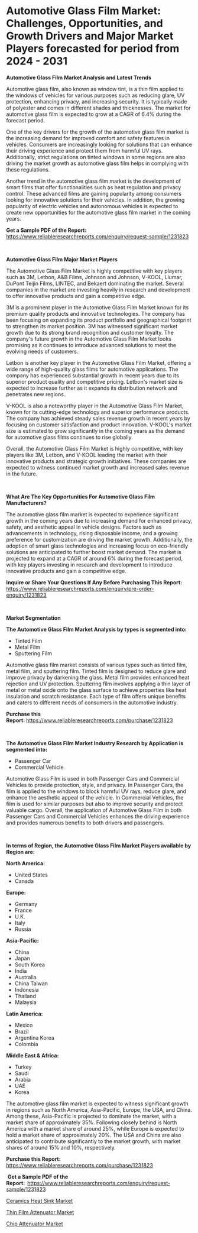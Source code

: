 <p><h1>Automotive Glass Film Market: Challenges, Opportunities, and Growth Drivers and Major Market Players forecasted for period from 2024 - 2031</h1></p><p><strong>Automotive Glass Film Market Analysis and Latest Trends</strong></p>
<p><p>Automotive glass film, also known as window tint, is a thin film applied to the windows of vehicles for various purposes such as reducing glare, UV protection, enhancing privacy, and increasing security. It is typically made of polyester and comes in different shades and thicknesses. The market for automotive glass film is expected to grow at a CAGR of 6.4% during the forecast period.</p><p>One of the key drivers for the growth of the automotive glass film market is the increasing demand for improved comfort and safety features in vehicles. Consumers are increasingly looking for solutions that can enhance their driving experience and protect them from harmful UV rays. Additionally, strict regulations on tinted windows in some regions are also driving the market growth as automotive glass film helps in complying with these regulations.</p><p>Another trend in the automotive glass film market is the development of smart films that offer functionalities such as heat regulation and privacy control. These advanced films are gaining popularity among consumers looking for innovative solutions for their vehicles. In addition, the growing popularity of electric vehicles and autonomous vehicles is expected to create new opportunities for the automotive glass film market in the coming years.</p></p>
<p><strong>Get a Sample PDF of the Report:&nbsp;</strong> <a href="https://www.reliableresearchreports.com/enquiry/request-sample/1231823">https://www.reliableresearchreports.com/enquiry/request-sample/1231823</a></p>
<p>&nbsp;</p>
<p><strong>Automotive Glass Film Major Market Players</strong></p>
<p><p>The Automotive Glass Film Market is highly competitive with key players such as 3M, Letbon, A&B Films, Johnson and Johnson, V-KOOL, Llumar, DuPont Teijin Films, LINTEC, and Bekaert dominating the market. Several companies in the market are investing heavily in research and development to offer innovative products and gain a competitive edge. </p><p>3M is a prominent player in the Automotive Glass Film Market known for its premium quality products and innovative technologies. The company has been focusing on expanding its product portfolio and geographical footprint to strengthen its market position. 3M has witnessed significant market growth due to its strong brand recognition and customer loyalty. The company's future growth in the Automotive Glass Film Market looks promising as it continues to introduce advanced solutions to meet the evolving needs of customers.</p><p>Letbon is another key player in the Automotive Glass Film Market, offering a wide range of high-quality glass films for automotive applications. The company has experienced substantial growth in recent years due to its superior product quality and competitive pricing. Letbon's market size is expected to increase further as it expands its distribution network and penetrates new regions.</p><p>V-KOOL is also a noteworthy player in the Automotive Glass Film Market, known for its cutting-edge technology and superior performance products. The company has achieved steady sales revenue growth in recent years by focusing on customer satisfaction and product innovation. V-KOOL's market size is estimated to grow significantly in the coming years as the demand for automotive glass films continues to rise globally.</p><p>Overall, the Automotive Glass Film Market is highly competitive, with key players like 3M, Letbon, and V-KOOL leading the market with their innovative products and strategic growth initiatives. These companies are expected to witness continued market growth and increased sales revenue in the future.</p></p>
<p>&nbsp;</p>
<p><strong>What Are The Key Opportunities For Automotive Glass Film Manufacturers?</strong></p>
<p><p>The automotive glass film market is expected to experience significant growth in the coming years due to increasing demand for enhanced privacy, safety, and aesthetic appeal in vehicle designs. Factors such as advancements in technology, rising disposable income, and a growing preference for customization are driving the market growth. Additionally, the adoption of smart glass technologies and increasing focus on eco-friendly solutions are anticipated to further boost market demand. The market is projected to expand at a CAGR of around 6% during the forecast period, with key players investing in research and development to introduce innovative products and gain a competitive edge.</p></p>
<p><strong>Inquire or Share Your Questions If Any Before Purchasing This Report:</strong> <a href="https://www.reliableresearchreports.com/enquiry/pre-order-enquiry/1231823">https://www.reliableresearchreports.com/enquiry/pre-order-enquiry/1231823</a></p>
<p>&nbsp;</p>
<p><strong>Market Segmentation</strong></p>
<p><strong>The Automotive Glass Film Market Analysis by types is segmented into:</strong></p>
<p><ul><li>Tinted Film</li><li>Metal Film</li><li>Sputtering Film</li></ul></p>
<p><p>Automotive glass film market consists of various types such as tinted film, metal film, and sputtering film. Tinted film is designed to reduce glare and improve privacy by darkening the glass. Metal film provides enhanced heat rejection and UV protection. Sputtering film involves applying a thin layer of metal or metal oxide onto the glass surface to achieve properties like heat insulation and scratch resistance. Each type of film offers unique benefits and caters to different needs of consumers in the automotive industry.</p></p>
<p><strong>Purchase this Report:&nbsp;</strong><a href="https://www.reliableresearchreports.com/purchase/1231823">https://www.reliableresearchreports.com/purchase/1231823</a></p>
<p>&nbsp;</p>
<p><strong>The Automotive Glass Film Market Industry Research by Application is segmented into:</strong></p>
<p><ul><li>Passenger Car</li><li>Commercial Vehicle</li></ul></p>
<p><p>Automotive Glass Film is used in both Passenger Cars and Commercial Vehicles to provide protection, style, and privacy. In Passenger Cars, the film is applied to the windows to block harmful UV rays, reduce glare, and enhance the aesthetic appeal of the vehicle. In Commercial Vehicles, the film is used for similar purposes but also to improve security and protect valuable cargo. Overall, the application of Automotive Glass Film in both Passenger Cars and Commercial Vehicles enhances the driving experience and provides numerous benefits to both drivers and passengers.</p></p>
<p>&nbsp;</p>
<p><strong>In terms of Region, the Automotive Glass Film Market Players available by Region are:</strong></p>
<p>
    <p> <strong> North America: </strong>
        <ul>
            <li>United States</li>
            <li>Canada</li>
        </ul>
        </p> 
    <p> <strong> Europe: </strong>
        <ul>
            <li>Germany</li>
            <li>France</li>
            <li>U.K.</li>
            <li>Italy</li>
            <li>Russia</li>
        </ul>
        </p> 
    <p> <strong> Asia-Pacific: </strong>
        <ul>
            <li>China</li>
            <li>Japan</li>
            <li>South Korea</li>
            <li>India</li>
            <li>Australia</li>
            <li>China Taiwan</li>
            <li>Indonesia</li>
            <li>Thailand</li>
            <li>Malaysia</li>
        </ul>
        </p> 
    <p> <strong> Latin America: </strong>
        <ul>
            <li>Mexico</li>
            <li>Brazil</li>
            <li>Argentina Korea</li>
            <li>Colombia</li>
        </ul>
        </p> 
    <p> <strong> Middle East & Africa: </strong>
        <ul>
            <li>Turkey</li>
            <li>Saudi</li>
            <li>Arabia</li>
            <li>UAE</li>
            <li>Korea</li>
        </ul>
    </p>
    </p>
<p><p>The automotive glass film market is expected to witness significant growth in regions such as North America, Asia-Pacific, Europe, the USA, and China. Among these, Asia-Pacific is projected to dominate the market, with a market share of approximately 35%. Following closely behind is North America with a market share of around 25%, while Europe is expected to hold a market share of approximately 20%. The USA and China are also anticipated to contribute significantly to the market growth, with market shares of around 15% and 10%, respectively.</p></p>
<p><strong>Purchase this Report: </strong><a href="https://www.reliableresearchreports.com/purchase/1231823">https://www.reliableresearchreports.com/purchase/1231823</a></p>
<p>&nbsp;<strong>Get a Sample PDF of the Report:&nbsp;&nbsp;</strong><a href="https://www.reliableresearchreports.com/enquiry/request-sample/1231823">https://www.reliableresearchreports.com/enquiry/request-sample/1231823</a></p>
<p><strong></strong></p>
<p><p><a href="https://view.publitas.com/reportprime-1/ceramics-heat-sink-market-size-growing-and-forecasted-for-period-from-2023-2030-and-provides-complete-market-analysis-of-this-market/">Ceramics Heat Sink Market</a></p><p><a href="https://view.publitas.com/reportprime-1/thin-film-attenuator-market-centers-on-aspects-such-as-market-growth-market-share-market-opportunity-and-projected-forecasts-spanning-from-2023-to-2030/">Thin Film Attenuator Market</a></p><p><a href="https://view.publitas.com/reportprime-1/chip-attenuator-market-with-the-goal-of-estimating-the-market-size-and-future-growth-potential-of-various-market-segments-based-on-component-applications-end-user-and-region/">Chip Attenuator Market</a></p></p>